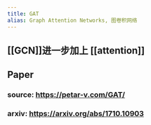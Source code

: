 ```yaml
---
title: GAT
alias: Graph Attention Networks, 图卷积网络
---
```

## [[GCN]]进一步加上 [[attention]]
## Paper
### source: https://petar-v.com/GAT/
### arxiv: https://arxiv.org/abs/1710.10903
